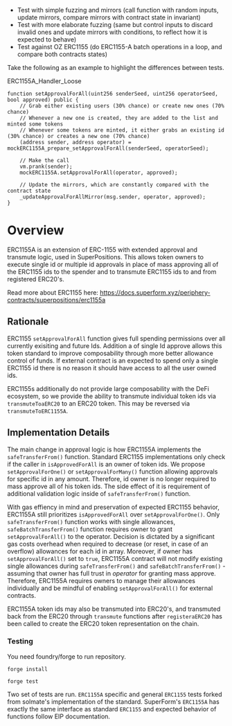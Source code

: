 - Test with simple fuzzing and mirrors (call function with random inputs, update mirrors, compare mirrors with contract state in invariant)
- Test with more elaborate fuzzing (same but control inputs to discard invalid ones and update mirrors with conditions, to reflect how it is expected to behave)
- Test against OZ ERC1155 (do ERC1155-A batch operations in a loop, and compare both contracts states)

Take the following as an example to highlight the differences between tests.

ERC1155A_Handler_Loose

```solidity
function setApprovalForAll(uint256 senderSeed, uint256 operatorSeed, bool approved) public {
    // Grab either existing users (30% chance) or create new ones (70% chance)
    // Whenever a new one is created, they are added to the list and minted some tokens
    // Whenever some tokens are minted, it either grabs an existing id (30% chance) or creates a new one (70% chance)
    (address sender, address operator) = mockERC1155A_prepare_setApprovalForAll(senderSeed, operatorSeed);

    // Make the call
    vm.prank(sender);
    mockERC1155A.setApprovalForAll(operator, approved);

    // Update the mirrors, which are constantly compared with the contract state
    _updateApprovalForAllMirror(msg.sender, operator, approved);
}
```

# Overview

ERC1155A is an extension of ERC-1155 with extended approval and transmute logic, used in SuperPositions. This allows token owners to execute single id or multiple id approvals in place of mass approving all of the ERC1155 ids to the spender and to transmute ERC1155 ids to and from registered ERC20's.

Read more about ERC1155 here: https://docs.superform.xyz/periphery-contracts/superpositions/erc1155a

## Rationale

ERC1155 `setApprovalForAll` function gives full spending permissions over all currently exisiting and future Ids. Addition a of single Id approve allows this token standard to improve composability through more better allowance control of funds. If external contract is an expected to spend only a single ERC1155 id there is no reason it should have access to all the user owned ids.

ERC1155s additionally do not provide large composability with the DeFi ecosystem, so we provide the ability to transmute individual token ids via `transmuteToaERC20` to an ERC20 token. This may be reversed via `transmuteToERC1155A`.

## Implementation Details

The main change in approval logic is how ERC1155A implements the `safeTransferFrom()` function. Standard ERC1155 implementations only check if the caller in `isApprovedForAll` is an owner of token ids. We propose `setApprovalForOne()` or `setApprovalForMany()` function allowing approvals for specific id in any amount. Therefore, id owner is no longer required to mass approve all of his token ids. The side effect of it is requirement of additional validation logic inside of `safeTransferFrom()` function.

With gas effiency in mind and preservation of expected ERC1155 behavior, ERC1155A still prioritizes `isApprovedForAll` over `setApprovalForOne()`. Only `safeTransferFrom()` function works with single allowances, `safeBatchTransferFrom()` function requires owner to grant `setApprovalForAll()` to the operator. Decision is dictated by a significant gas costs overhead when required to decrease (or reset, in case of an overflow) allowances for each id in array. Moreover, if owner has `setApprovalForAll()` set to `true`, ERC1155A contract will not modify existing single allowances during `safeTransferFrom()` and `safeBatchTransferFrom()` - assuming that owner has full trust in _operator_ for granting mass approve. Therefore, ERC1155A requires owners to manage their allowances individually and be mindful of enabling `setApprovalForAll()` for external contracts.

ERC1155A token ids may also be transmuted into ERC20's, and transmuted back from the ERC20 through `transmute` functions after `registeraERC20` has been called to create the ERC20 token representation on the chain.

### Testing

You need foundry/forge to run repository.

`forge install`

`forge test`

Two set of tests are run. `ERC1155A` specific and general `ERC1155` tests forked from solmate's implementation of the standard. SuperForm's `ERC1155A` has exactly the same interface as standard `ERC1155` and expected behavior of functions follow EIP documentation.
